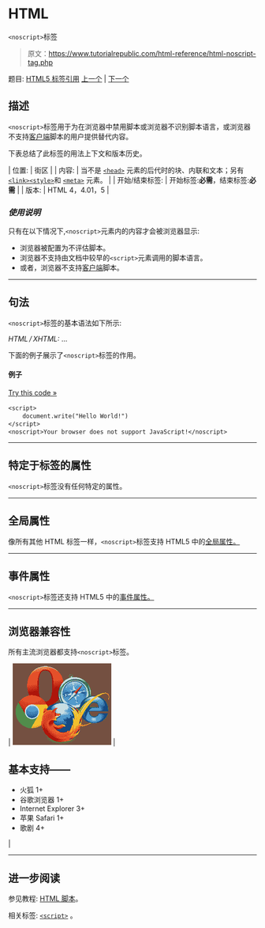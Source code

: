 # HTML

`<noscript>`标签

> 原文：<https://www.tutorialrepublic.com/html-reference/html-noscript-tag.php>

题目: [HTML5 标签引用](html5-tags.php) [上一个](html-noframes-tag.php) | [下一个](html-object-tag.php)

## 描述

`<noscript>`标签用于为在浏览器中禁用脚本或浏览器不识别脚本语言，或浏览器不支持[客户端](../definitions.php#client-side)脚本的用户提供替代内容。

下表总结了此标签的用法上下文和版本历史。

| 位置: | 街区 |
| 内容: | 当不是 [`<head>`](html-head-tag.php) 元素的后代时的块、内联和文本；另有[`<link>`](html-link-tag.php)[`<style>`](html-style-tag.php)和 [`<meta>`](html-meta-tag.php) 元素。 |
| 开始/结束标签: | 开始标签:**必需**，结束标签:**必需** |
| 版本: | HTML 4，4.01，5 |

### *使用说明*

只有在以下情况下,`<noscript>`元素内的内容才会被浏览器显示:

*   浏览器被配置为不评估脚本。
*   浏览器不支持由文档中较早的`<script>`元素调用的脚本语言。
*   或者，浏览器不支持[客户端](../definitions.php#client-side)脚本。

* * *

## 句法

`<noscript>`标签的基本语法如下所示:

*HTML / XHTML:* <noscript> ... </noscript>

下面的例子展示了`<noscript>`标签的作用。

#### 例子

[Try this code »](../codelab.php?topic=html&file=noscript-tag "Try this code using online Editor")

```
<script>
    document.write("Hello World!")
</script>
<noscript>Your browser does not support JavaScript!</noscript>
```

* * *

## 特定于标签的属性

`<noscript>`标签没有任何特定的属性。

* * *

## 全局属性

像所有其他 HTML 标签一样，`<noscript>`标签支持 HTML5 中的[全局属性。](html5-global-attributes.php)

* * *

## 事件属性

`<noscript>`标签还支持 HTML5 中的[事件属性。](html5-event-attributes.php)

* * *

## 浏览器兼容性

所有主流浏览器都支持`<noscript>`标签。

| ![Browsers Icon](img/e9331123c77668c1832e541c2fca1002.png) | 

## 基本支持——

*   火狐 1+
*   谷歌浏览器 1+
*   Internet Explorer 3+
*   苹果 Safari 1+
*   歌剧 4+

 |

* * *

## 进一步阅读

参见教程: [HTML 脚本](../html-tutorial/html-scripts.php)。

相关标签: [`<script>`](html-script-tag.php) 。